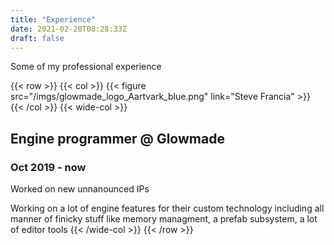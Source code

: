 ```yaml
---
title: "Experience"
date: 2021-02-20T08:28:33Z
draft: false
---
```


Some of my professional experience

{{< row >}}
{{< col >}} {{< figure src="/imgs/glowmade_logo_Aartvark_blue.png" link="Steve Francia" >}} {{< /col >}}
{{< wide-col >}}
## Engine programmer @ Glowmade
### Oct 2019 - now
Worked on new unnanounced IPs

Working on a lot of engine features for their custom technology including all manner of finicky stuff like memory managment, a prefab subsystem, a lot of editor tools
{{< /wide-col >}}
{{< /row >}}

